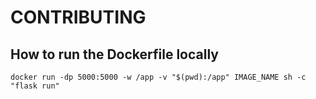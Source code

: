 # CONTRIBUTING

## How to run the Dockerfile locally


```
docker run -dp 5000:5000 -w /app -v "$(pwd):/app" IMAGE_NAME sh -c "flask run"
```
